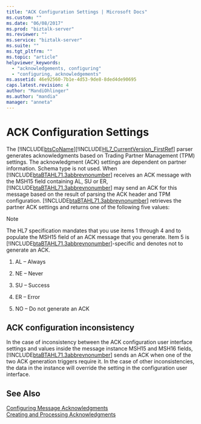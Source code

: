 ```yaml
---
title: "ACK Configuration Settings | Microsoft Docs"
ms.custom: ""
ms.date: "06/08/2017"
ms.prod: "biztalk-server"
ms.reviewer: ""
ms.service: "biztalk-server"
ms.suite: ""
ms.tgt_pltfrm: ""
ms.topic: "article"
helpviewer_keywords: 
  - "acknowledgements, configuring"
  - "configuring, acknowledgements"
ms.assetid: 46e92560-7b1e-4d53-9de8-8ded4de90695
caps.latest.revision: 4
author: "MandiOhlinger"
ms.author: "mandia"
manager: "anneta"
---
```

# ACK Configuration Settings
The [!INCLUDE[btsCoName](../../includes/btsconame-md.md)][!INCLUDE[HL7_CurrentVersion_FirstRef](../../includes/hl7-currentversion-firstref-md.md)] parser generates acknowledgments based on Trading Partner Management (TPM) settings. The acknowledgment (ACK) settings are dependent on partner information. Schema type is not used. When [!INCLUDE[btaBTAHL71.3abbrevnonumber](../../includes/btabtahl71-3abbrevnonumber-md.md)] receives an ACK message with the MSH15 field containing AL, SU or ER, [!INCLUDE[btaBTAHL71.3abbrevnonumber](../../includes/btabtahl71-3abbrevnonumber-md.md)] may send an ACK for this message based on the result of parsing the ACK header and TPM configuration. [!INCLUDE[btaBTAHL71.3abbrevnonumber](../../includes/btabtahl71-3abbrevnonumber-md.md)] retrieves the partner ACK settings and returns one of the following five values:  
  
> [!NOTE]
>  The HL7 specification mandates that you use items 1 through 4 and to populate the MSH15 field of an ACK message that you generate. Item 5 is [!INCLUDE[btaBTAHL71.3abbrevnonumber](../../includes/btabtahl71-3abbrevnonumber-md.md)]-specific and denotes not to generate an ACK.  
  
1.  AL – Always  
  
2.  NE – Never  
  
3.  SU – Success  
  
4.  ER – Error  
  
5.  NO – Do not generate an ACK  
  
## ACK configuration inconsistency  
 In the case of inconsistency between the ACK configuration user interface settings and values inside the message instance MSH15 and MSH16 fields, [!INCLUDE[btaBTAHL71.3abbrevnonumber](../../includes/btabtahl71-3abbrevnonumber-md.md)] sends an ACK when one of the two ACK generation triggers require it. In the case of other inconsistencies, the data in the instance will override the setting in the configuration user interface.  
  
## See Also  
 [Configuring Message Acknowledgments](../../adapters-and-accelerators/accelerator-hl7/configuring-message-acknowledgments.md)   
 [Creating and Processing Acknowledgments](../../adapters-and-accelerators/accelerator-hl7/creating-and-processing-acknowledgments.md)
